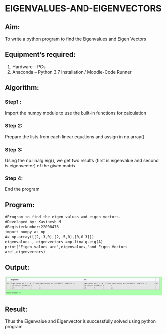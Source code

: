 # EIGENVALUES-AND-EIGENVECTORS
## Aim:
To write a python program to find the Eigenvalues and Eigen Vectors
## Equipment’s required:
1. 	Hardware – PCs
2. 	Anaconda – Python 3.7 Installation / Moodle-Code Runner
## Algorithm:
### Step1 : 
Import the numpy module to use the built-in functions for calculation
### Step 2:
Prepare the lists from each linear equations and assign in np.array() 
### Step 3: 
Using the np.linalg.eig(),  we get two results (first is eigenvalue and second is eigenvector) of the given matrix.
### Step 4:
End the program 

## Program:
```
#Program to find the eigen values and eigen vectors.
#Developed by: Kavinesh M
#RegisterNumber:22008476
import numpy as np
A= np.array([[2,-3,0],[2,-5,0],[0,0,3]])
eigenvalues , eigenvectors =np.linalg.eig(A)
print('Eigen values are',eigenvalues,'and Eigen Vectors are',eigenvectors)
```

## Output:
![eig](eigen.png)
## Result:
Thus the Eigenvalue and Eigenvector is successfully solved using python program

